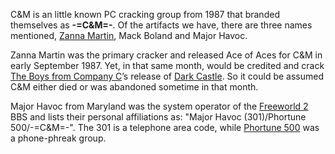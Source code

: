 C&M is an little known PC cracking group from 1987 that branded themselves as **-=C&M=-**. Of the artifacts we have, there are three names mentioned, [Zanna Martin](/p/zanna-martin), Mack Boland and Major Havoc.

Zanna Martin was the primary cracker and released Ace of Aces for C&M in early September 1987. Yet, in that same month, would be credited and crack [The Boys from Company C](/g/boys-from-company-c)’s release of [Dark Castle](/f/b52410a). So it could be assumed C&M either died or was abandoned sometime in that month.

Major Havoc from Maryland was the system operator of the [Freeworld 2](https://demozoo.org/bbs/11829/) BBS and lists their personal affiliations as: "Major Havoc (301)/Phortune 500/-=C&M=-". The 301 is a telephone area code, while [Phortune 500](https://demozoo.org/groups/89794/) was a phone-phreak group.